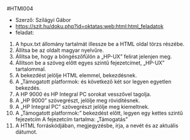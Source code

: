 #HTMl004

- Szerző: Szilágyi Gábor
- https://szit.hu/doku.php?id=oktatas:web:html:html_feladatok
- feladat: 


1. A hpux.txt állomány tartalmát illessze be a HTML oldal törzs részébe. 
2. Állítsa be az oldalt magyar nyelvűre. 
3. Állítsa be, hogy a böngészőfülön a „HP-UX” felirat jelenjen meg. 
4. Állítson be a szöveg előtt egyes szintű fejezetcímet, „HP-UX” tartalommal. 
5. A bekezdést jelölje HTML elemmel, bekezdésnek. 
6. A „Támogatott platformok: és következő két sor legyen egyetlen bekezdés.
7. A HP 9000 és HP Integral PC sorokat vesszővel tagolja. 
8. A „HP 9000” szövegrészt, jelölje meg rövidítésnek.
9. A „HP Integral PC” szövegrészt jelölje meg kiemeltnek. 
10. A „Támogatott platformok:” bekezdést előtt, legyen egy kettes szintű fejezetcím A fejezetcím tartalma: „Támogatás” 
11. A HTML forráskódjában, megjegyzésbe, írja, a nevét és az aktuális dátumot.
